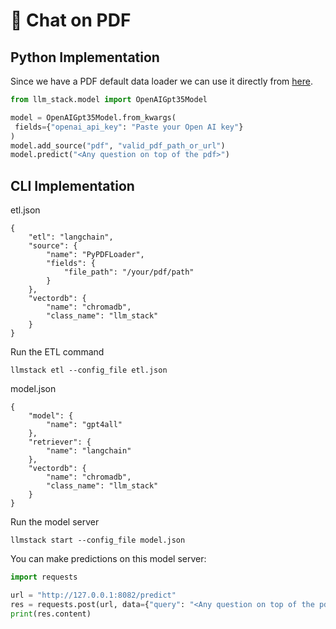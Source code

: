 # 💬 Chat on PDF

## Python Implementation

Since we have a PDF default data loader we can use it directly from [here](../getting-started/default-data-types.md#pdf).&#x20;

```python
from llm_stack.model import OpenAIGpt35Model

model = OpenAIGpt35Model.from_kwargs(
 fields={"openai_api_key": "Paste your Open AI key"}
)
model.add_source("pdf", "valid_pdf_path_or_url")
model.predict("<Any question on top of the pdf>")
```

## CLI Implementation

etl.json

```
{
    "etl": "langchain",
    "source": {
        "name": "PyPDFLoader",
        "fields": {
            "file_path": "/your/pdf/path"
        }
    },
    "vectordb": {
        "name": "chromadb",
        "class_name": "llm_stack"
    }
}
```

Run the ETL command

```
llmstack etl --config_file etl.json
```

model.json

```
{
    "model": {
        "name": "gpt4all"
    },
    "retriever": {
        "name": "langchain"
    },
    "vectordb": {
        "name": "chromadb",
        "class_name": "llm_stack"
    }
}
```

Run the model server

```
llmstack start --config_file model.json
```

You can make predictions on this model server:

```python
import requests

url = "http://127.0.0.1:8082/predict"
res = requests.post(url, data={"query": "<Any question on top of the pdf>"})
print(res.content)
```
